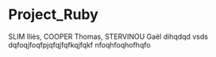# Project_Ruby
SLIM Iliès, COOPER Thomas, STERVINOU Gaël
dihqdqd
vsds
dqfoqjfoqfpjqfqjfqfkqjfqkf
nfoqhfoqhofhqfo